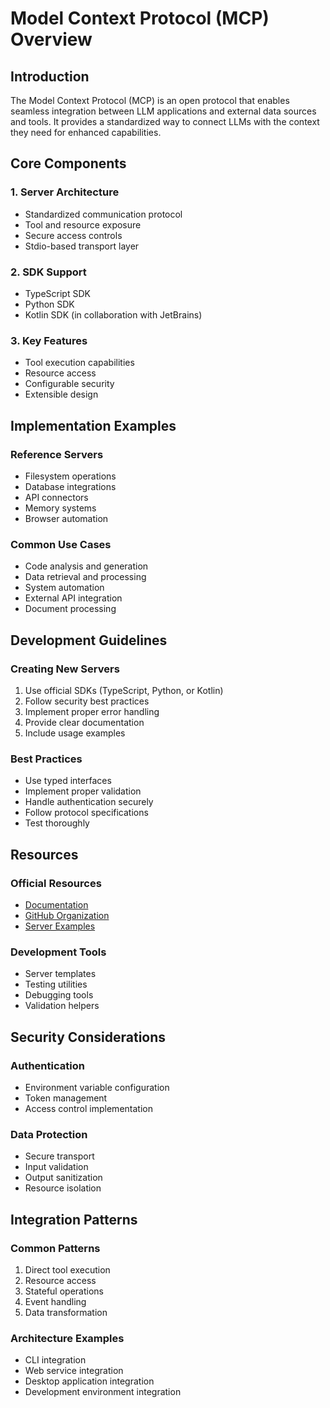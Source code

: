 # Model Context Protocol (MCP) Overview

## Introduction

The Model Context Protocol (MCP) is an open protocol that enables seamless integration between LLM applications and external data sources and tools. It provides a standardized way to connect LLMs with the context they need for enhanced capabilities.

## Core Components

### 1. Server Architecture
- Standardized communication protocol
- Tool and resource exposure
- Secure access controls
- Stdio-based transport layer

### 2. SDK Support
- TypeScript SDK
- Python SDK
- Kotlin SDK (in collaboration with JetBrains)

### 3. Key Features
- Tool execution capabilities
- Resource access
- Configurable security
- Extensible design

## Implementation Examples

### Reference Servers
- Filesystem operations
- Database integrations
- API connectors
- Memory systems
- Browser automation

### Common Use Cases
- Code analysis and generation
- Data retrieval and processing
- System automation
- External API integration
- Document processing

## Development Guidelines

### Creating New Servers
1. Use official SDKs (TypeScript, Python, or Kotlin)
2. Follow security best practices
3. Implement proper error handling
4. Provide clear documentation
5. Include usage examples

### Best Practices
- Use typed interfaces
- Implement proper validation
- Handle authentication securely
- Follow protocol specifications
- Test thoroughly

## Resources

### Official Resources
- [Documentation](https://modelcontextprotocol.io)
- [GitHub Organization](https://github.com/modelcontextprotocol)
- [Server Examples](https://github.com/modelcontextprotocol/servers)

### Development Tools
- Server templates
- Testing utilities
- Debugging tools
- Validation helpers

## Security Considerations

### Authentication
- Environment variable configuration
- Token management
- Access control implementation

### Data Protection
- Secure transport
- Input validation
- Output sanitization
- Resource isolation

## Integration Patterns

### Common Patterns
1. Direct tool execution
2. Resource access
3. Stateful operations
4. Event handling
5. Data transformation

### Architecture Examples
- CLI integration
- Web service integration
- Desktop application integration
- Development environment integration
